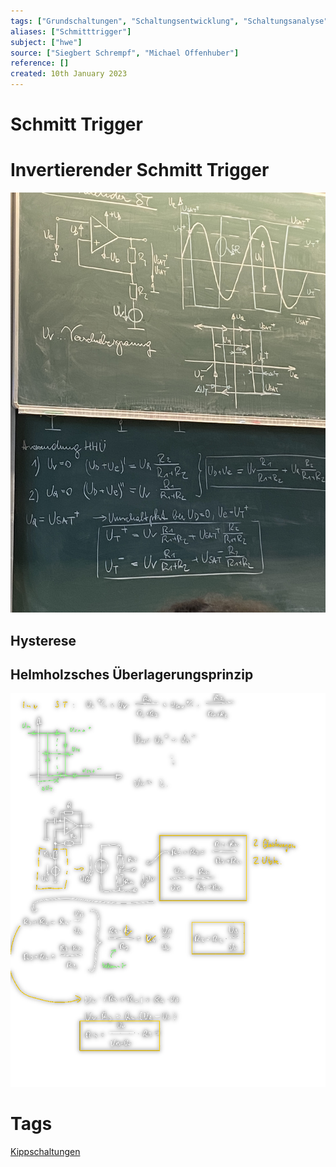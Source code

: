 ```yaml
---
tags: ["Grundschaltungen", "Schaltungsentwicklung", "Schaltungsanalyse"]
aliases: ["Schmitttrigger"]
subject: ["hwe"]
source: ["Siegbert Schrempf", "Michael Offenhuber"]
reference: []
created: 10th January 2023
---
```


# Schmitt Trigger



# Invertierender Schmitt Trigger

![IMG_3622](hwe/assets/IMG_3622.jpeg)
## Hysterese
## Helmholzsches Überlagerungsprinzip


![invST-calc2](hwe/assets/invST-calc2.png)
# Tags
[Kippschaltungen](hwe/Oszillatoren/Kippschaltungen.md)